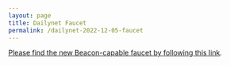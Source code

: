 ```yaml
---
layout: page
title: Dailynet Faucet
permalink: /dailynet-2022-12-05-faucet
---
```


[Please find the new Beacon-capable faucet by following this link](https://faucet.dailynet-2022-12-05.teztnets.xyz).
